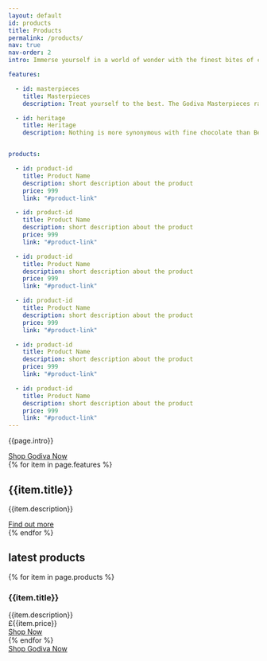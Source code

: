 ```yaml
---
layout: default
id: products
title: Products
permalink: /products/
nav: true
nav-order: 2
intro: Immerse yourself in a world of wonder with the finest bites of chocolate, designed to make special moments even sweeter. Make your world more wonderful with treats that promise moments of unmissable delight. Treat yourself to the handcrafted flavours of the Masterpiece selection and discover a world of wonder...

features:

  - id: masterpieces
    title: Masterpieces
    description: Treat yourself to the best. The Godiva Masterpieces range is the signature selection of only the most indulgent Godiva offerings. From dark chocolate filled with a rich ganache to chocolate hazelnut oysters, each is individually wrapped for those moments when you need something a little special.

  - id: heritage
    title: Heritage
    description: Nothing is more synonymous with fine chocolate than Belgium, and it’s there that the Godiva story started. Since 1926, Godiva master chocolatiers have been crafting deliciously rich, smooth chocolate using only the finest ingredients, set to delight and indulge the senses.


products:

  - id: product-id
    title: Product Name
    description: short description about the product
    price: 999
    link: "#product-link"

  - id: product-id
    title: Product Name
    description: short description about the product
    price: 999
    link: "#product-link"

  - id: product-id
    title: Product Name
    description: short description about the product
    price: 999
    link: "#product-link"

  - id: product-id
    title: Product Name
    description: short description about the product
    price: 999
    link: "#product-link"

  - id: product-id
    title: Product Name
    description: short description about the product
    price: 999
    link: "#product-link"

  - id: product-id
    title: Product Name
    description: short description about the product
    price: 999
    link: "#product-link"
---
```


<div class="container vpad--xxl">
  <div class="width width--xl text--center">
    <p class="text--xxl">{{page.intro}}</p>
    <div class="space--sm"></div>
    <a href="{{site.client.link}}" class="btn btn--lg btn--red js-open-modal" data-open-modal="shops">Shop Godiva Now</a>
  </div>
  <div class="space--xxxl">
    {% for item in page.features %}
      <div class="bob{% cycle '', ' bob--swap' %}">
        <div class="bob__img">
          <div class="bg-img bg-img--4-3 bg-img--border" style="background-image: url('{{site.img}}/content/{{page.id}}/{{item.id}}.jpg');">
            <a href="{{site.client.link}}" class="bg-img__link"></a>
          </div>
        </div>
        <div class="bob__text">
          <h2 class="title title--sm">{{item.title}}</h2>
          <p class="text--xl">{{item.description}}</p>
          <div class="space--sm"></div>
          <a href="{{site.client.link}}" class="btn btn--sm btn--outline btn--outline-red">Find out more</a>
        </div>
      </div>
    {% endfor %}
  </div>
</div>

<div class="bg--light">
  <div class="container vpad--xxl">
    <div class="text--center">
      <h2 class="title title--md">latest products</h2>
    </div>
    <div class="space--lg"></div>
    <div class="width width--xl">
      <div class="row row--md-6-6 row--xl-4-4-4 row--gutters-lg">
        {% for item in page.products %}
          <div class="col text--center">
            <div class="bg-img bg-img--1-1" style="background-image: url('{{site.img}}/img.jpg');">
              <a href="{{item.link}}" class="bg-img__link"></a>
            </div>
            <div class="vpad--xs text--normal">
              <h3 class="text--xxxl">{{item.title}}</h3>
              <div class="space--xxs"></div>
              <div class="text--sm">{{item.description}}</div>
              <div class="text--lg text--red">£{{item.price}}</div>
              <div class="space--xs"></div>
              <a href="{{item.link}}" class="btn btn--outline btn--outline-red btn--sm">Shop Now</a>
            </div>
          </div>
        {% endfor %}
      </div>
    </div>
    <div class="space--xxl"></div>
    <div class="text--center">
      <a href="{{site.client.link}}" class="btn btn--lg btn--red js-open-modal" data-open-modal="shops">Shop Godiva Now</a>
    </div>
  </div>
</div>